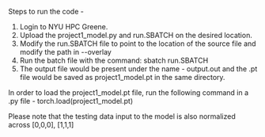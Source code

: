 Steps to run the code - 
1. Login to NYU HPC Greene.
3. Upload the project1_model.py and run.SBATCH on the desired location.
4. Modify the run.SBATCH file to point to the location of the source file and modify the path in --overlay
5. Run the batch file with the command: sbatch run.SBATCH
6. The output file would be present under the name - output.out and the .pt file would be saved as project1_model.pt in the same directory.

In order to load the project1_model.pt file, run the following command in a .py file - torch.load(project1_model.pt)

Please note that the testing data input to the model is also normalized across [0,0,0], [1,1,1]

